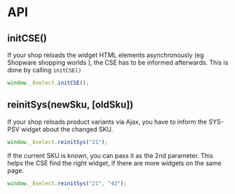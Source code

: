 # API

## initCSE\(\)

If your shop reloads the widget HTML elements asynchronously \(eg Shopware shopping worlds \), the CSE has to be informed afterwards. This is done by calling `initCSE()`

```javascript
window._8select.initCSE();
```

## reinitSys\(newSku, \[oldSku\]\)

If your shop reloads product variants via Ajax, you have to inform the SYS-PSV widget about the changed SKU.

```javascript
window._8select.reinitSys("21");
```

If the current SKU is known, you can pass it as the 2nd parameter. This helps the CSE find the right widget, if there are more widgets on the same page.

```javascript
window._8select.reinitSys("21", "42");
```

